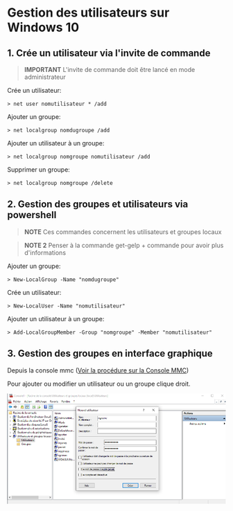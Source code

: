 # Gestion des utilisateurs sur Windows 10

## 1. Crée un utilisateur via l'invite de commande
> **IMPORTANT** L'invite de commande doit être lancé en mode administrateur


Crée un utilisateur:
```
> net user nomutilisateur * /add
```

Ajouter un groupe:
```
> net localgroup nomdugroupe /add
```

Ajouter un utilisateur à un groupe:
```
> net localgroup nomgroupe nomutilisateur /add
```

Supprimer un groupe:
```
> net localgroup nomgroupe /delete
```

## 2. Gestion des groupes et utilisateurs via powershell
> **NOTE** Ces commandes concernent les utilisateurs et groupes locaux

> **NOTE 2** Penser à la commande get-gelp + commande pour avoir plus d'informations

Ajouter un groupe:
```
> New-LocalGroup -Name "nomdugroupe"
```
Crée un utilisateur:
```
> New-LocalUser -Name "nomutilisateur" 
```

Ajouter un utilisateur à un groupe:
```
> Add-LocalGroupMember -Group "nomgroupe" -Member "nomutilisateur"
```

## 3. Gestion des groupes en interface graphique

Depuis la console mmc ([Voir la procédure sur la Console MMC](Console%20mmc.md))

Pour ajouter ou modifier un utilisateur ou un groupe clique droit.

![](images/gestionutilisateurs/1-windows10graphique.png)
